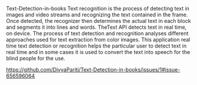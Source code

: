  Text-Detection-in-books
Text recognition is the process of detecting text in images and video streams and
recognizing the text contained in the frame.
Once detected, the recognizer then determines the actual text in each block and segments it into lines and words.
TheText API detects text in real time, on device.
The process of text detection and recognition analyses different approaches used for text extraction from color images.
This application real time text detection or recognition helps the particular user to detect text in real time and in
some cases it is used to convert the text into speech for the blind people for the use.

https://github.com/DivyaPariti/Text-Detection-in-books/issues/1#issue-656596064
